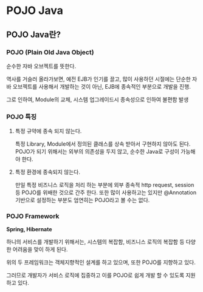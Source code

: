# POJO Java

## POJO Java란?

### POJO (Plain Old Java Object)

순수한 자바 오브젝트를 뜻한다.

역사를 거슬러 올라가보면, 예전 EJB가 인기를 끌고, 많이 사용하던 시절에는 단순한 자바 오브젝트를 사용해서 개발하는 것이 아닌, EJB에 종속적인 부분으로 개발을 진행.

그로 인하여, Module의 교체, 시스템 업그레이드시 종속성으로 인하여 불편함 발생

### POJO 특징

1. 특정 규약에 종속 되지 않는다.

   특정 Library, Module에서 정의된 클래스를 상속 받아서 구현하지 않아도 된다. POJO가 되기 위해서는 외부의 의존성을 두지 않고, 순수한 Java로 구성이 가능해야 한다.

2. 특정 환경에 종속되지 않는다.

   만일 특정 비즈니스 로직을 처리 하는 부분에 외부 종속적 http request, session 등 POJO를 위배한 것으로 간주 한다. 또한 많이 사용하고는 있지만 @Annotation 기반으로 설정하는 부분도 엄연히는 POJO라고 볼 수는 없다.

### POJO Framework

**Spring, Hibernate**

하니의 서비스를 개발하기 위해서는, 시스템의 복잡함, 비즈니스 로직의 복잡함 등 다양한 어려움을 맞이 하게 된다.

위의 두 프레임워크는 객체지향적인 설계를 하고 있으며, 또한 POJO를 지향하고 있다. 

그러므로 개발자가 서비스 로직에 집중하고 이를 POJO로 쉽게 개발 할 수 있도록 지원하고 있다.
